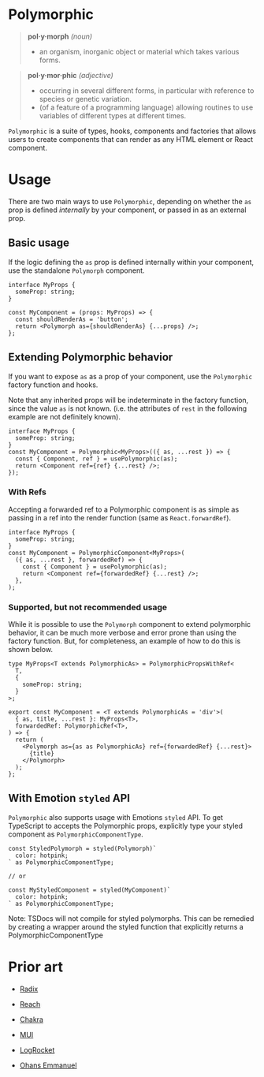 # Polymorphic

> **pol·y·morph** _(noun)_
>
> - an organism, inorganic object or material which takes various forms.

> **pol·y·mor·phic** _(adjective)_
>
> - occurring in several different forms, in particular with reference to species or genetic variation.
> - (of a feature of a programming language) allowing routines to use variables of different types at different times.

`Polymorphic` is a suite of types, hooks, components and factories that allows users to create components that can render as any HTML element or React component.

# Usage

There are two main ways to use `Polymorphic`, depending on whether the `as` prop is defined _internally_ by your component, or passed in as an external prop.

## Basic usage

If the logic defining the `as` prop is defined internally within your component, use the standalone `Polymorph` component.

```tsx
interface MyProps {
  someProp: string;
}

const MyComponent = (props: MyProps) => {
  const shouldRenderAs = 'button';
  return <Polymorph as={shouldRenderAs} {...props} />;
};
```

## Extending Polymorphic behavior

If you want to expose `as` as a prop of your component, use the `Polymorphic` factory function and hooks.

Note that any inherited props will be indeterminate in the factory function, since the value `as` is not known. (i.e. the attributes of `rest` in the following example are not definitely known).

```tsx
interface MyProps {
  someProp: string;
}
const MyComponent = Polymorphic<MyProps>(({ as, ...rest }) => {
  const { Component, ref } = usePolymorphic(as);
  return <Component ref={ref} {...rest} />;
});
```

### With Refs

Accepting a forwarded ref to a Polymorphic component is as simple as passing in a ref into the render function (same as `React.forwardRef`).

```tsx
interface MyProps {
  someProp: string;
}
const MyComponent = PolymorphicComponent<MyProps>(
  ({ as, ...rest }, forwardedRef) => {
    const { Component } = usePolymorphic(as);
    return <Component ref={forwardedRef} {...rest} />;
  },
);
```

### Supported, but not recommended usage

While it is possible to use the `Polymorph` component to extend polymorphic behavior, it can be much more verbose and error prone than using the factory function. But, for completeness, an example of how to do this is shown below.

```tsx
type MyProps<T extends PolymorphicAs> = PolymorphicPropsWithRef<
  T,
  {
    someProp: string;
  }
>;

export const MyComponent = <T extends PolymorphicAs = 'div'>(
  { as, title, ...rest }: MyProps<T>,
  forwardedRef: PolymorphicRef<T>,
) => {
  return (
    <Polymorph as={as as PolymorphicAs} ref={forwardedRef} {...rest}>
      {title}
    </Polymorph>
  );
};
```

## With Emotion `styled` API

`Polymorphic` also supports usage with Emotions `styled` API. To get TypeScript to accepts the Polymorphic props, explicitly type your styled component as `PolymorphicComponentType`.

```tsx
const StyledPolymorph = styled(Polymorph)`
  color: hotpink;
` as PolymorphicComponentType;

// or

const MyStyledComponent = styled(MyComponent)`
  color: hotpink;
` as PolymorphicComponentType;
```

Note: TSDocs will not compile for styled polymorphs. This can be remedied by creating a wrapper around the styled function that explicitly returns a PolymorphicComponentType

# Prior art

- [Radix](https://github.com/radix-ui/primitives/blob/2f139a832ba0cdfd445c937ebf63c2e79e0ef7ed/packages/react/polymorphic/src/polymorphic.ts)

- [Reach](https://github.com/reach/reach-ui/blob/dev/packages/polymorphic/src/reach-polymorphic.ts)

- [Chakra](https://github.com/chakra-ui/chakra-ui/blob/main/packages/components/layout/src/box.tsx)

- [MUI](https://mui.com/material-ui/guides/composition/#component-prop)

- [LogRocket](https://blog.logrocket.com/build-strongly-typed-polymorphic-components-react-typescript/)

- [Ohans Emmanuel](https://github.com/ohansemmanuel/polymorphic-react-component)
